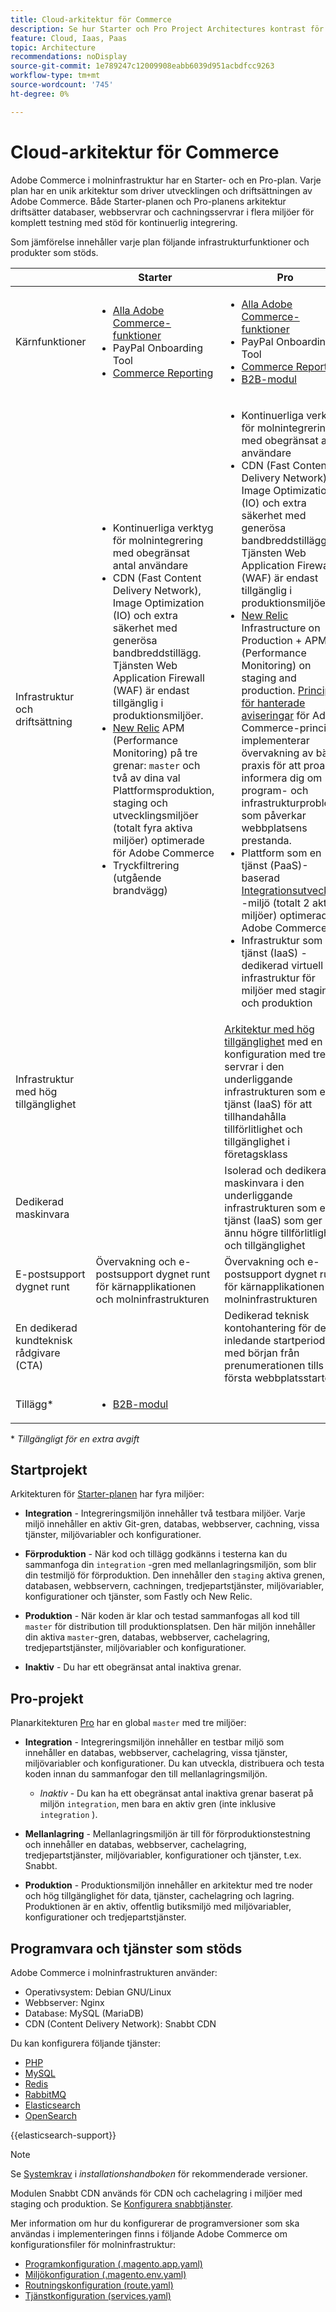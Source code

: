 ```yaml
---
title: Cloud-arkitektur för Commerce
description: Se hur Starter och Pro Project Architectures kontrast för Commerce i molninfrastrukturen.
feature: Cloud, Iaas, Paas
topic: Architecture
recommendations: noDisplay
source-git-commit: 1e789247c12009908eabb6039d951acbdfcc9263
workflow-type: tm+mt
source-wordcount: '745'
ht-degree: 0%

---
```


# Cloud-arkitektur för Commerce

Adobe Commerce i molninfrastruktur har en Starter- och en Pro-plan. Varje plan har en unik arkitektur som driver utvecklingen och driftsättningen av Adobe Commerce. Både Starter-planen och Pro-planens arkitektur driftsätter databaser, webbservrar och cachningsservrar i flera miljöer för komplett testning med stöd för kontinuerlig integrering.

Som jämförelse innehåller varje plan följande infrastrukturfunktioner och produkter som stöds.

|          | Starter | Pro |
| -------- | --------------------| ------------------ |
| Kärnfunktioner | <ul><li>[Alla Adobe Commerce-funktioner](https://experienceleague.adobe.com/docs/commerce-operations/release/features.html)</li><li>PayPal Onboarding Tool</li><li>[Commerce Reporting](https://business.adobe.com/products/magento/business-intelligence.html?_ga=2.85288604.442698376.1665067470-1322106587.1655147209)</li></ul> | <ul><li>[Alla Adobe Commerce-funktioner](https://experienceleague.adobe.com/docs/commerce-operations/release/features.html)</li><li>PayPal Onboarding Tool</li><li>[Commerce Reporting](https://business.adobe.com/products/magento/business-intelligence.html?_ga=2.85288604.442698376.1665067470-1322106587.1655147209)</li><li>[B2B-modul](https://business.adobe.com/products/magento/b2b-ecommerce.html?_ga=2.105948422.442698376.1665067470-1322106587.1655147209)</li></ul> |
| Infrastruktur och driftsättning | <ul><li>Kontinuerliga verktyg för molnintegrering med obegränsat antal användare</li><li>CDN (Fast Content Delivery Network), Image Optimization (IO) och extra säkerhet med generösa bandbreddstillägg. Tjänsten Web Application Firewall (WAF) är endast tillgänglig i produktionsmiljöer.</li><li>[New Relic](../monitor/new-relic-service.md) APM (Performance Monitoring) på tre grenar: `master` och två av dina val<br>Plattformsproduktion, staging och utvecklingsmiljöer (totalt fyra aktiva miljöer) optimerade för Adobe Commerce</li><li>Tryckfiltrering (utgående brandvägg)</li></ul> | <ul><li>Kontinuerliga verktyg för molnintegrering med obegränsat antal användare</li><li>CDN (Fast Content Delivery Network), Image Optimization (IO) och extra säkerhet med generösa bandbreddstillägg. Tjänsten Web Application Firewall (WAF) är endast tillgänglig i produktionsmiljöer.</li><li>[New Relic](../monitor/new-relic-service.md) Infrastructure on Production + APM (Performance Monitoring) on staging and production. [Princip för hanterade aviseringar](../monitor/investigate-performance.md#monitor-performance-with-managed-alerts) för Adobe Commerce-principen implementerar övervakning av bästa praxis för att proaktivt informera dig om program- och infrastrukturproblem som påverkar webbplatsens prestanda.</li><li>Plattform som en tjänst (PaaS)-baserad [Integrationsutveckling](pro-architecture.md#integration-environment) -miljö (totalt 2 aktiva miljöer) optimerad för Adobe Commerce</li><li>Infrastruktur som en tjänst (IaaS) - dedikerad virtuell infrastruktur för miljöer med staging och produktion</li></ul> |
| Infrastruktur med hög tillgänglighet | | [Arkitektur med hög tillgänglighet](pro-architecture.md#redundant-hardware) med en konfiguration med tre servrar i den underliggande infrastrukturen som en tjänst (IaaS) för att tillhandahålla tillförlitlighet och tillgänglighet i företagsklass |
| Dedikerad maskinvara | | Isolerad och dedikerad maskinvara i den underliggande infrastrukturen som en tjänst (IaaS) som ger ännu högre tillförlitlighet och tillgänglighet |
| E-postsupport dygnet runt | Övervakning och e-postsupport dygnet runt för kärnapplikationen och molninfrastrukturen | Övervakning och e-postsupport dygnet runt för kärnapplikationen och molninfrastrukturen |
| En dedikerad kundteknisk rådgivare (CTA) | | Dedikerad teknisk kontohantering för den inledande startperioden, med början från prenumerationen tills den första webbplatsstarten |
| Tillägg\* | <ul><li>[B2B-modul](https://business.adobe.com/products/magento/b2b-ecommerce.html)</li></ul> |

\* _Tillgängligt för en extra avgift_

## Startprojekt

Arkitekturen för [Starter-planen](starter-architecture.md) har fyra miljöer:

- **Integration** - Integreringsmiljön innehåller två testbara miljöer. Varje miljö innehåller en aktiv Git-gren, databas, webbserver, cachning, vissa tjänster, miljövariabler och konfigurationer.

- **Förproduktion** - När kod och tillägg godkänns i testerna kan du sammanfoga din `integration` -gren med mellanlagringsmiljön, som blir din testmiljö för förproduktion. Den innehåller den `staging` aktiva grenen, databasen, webbservern, cachningen, tredjepartstjänster, miljövariabler, konfigurationer och tjänster, som Fastly och New Relic.

- **Produktion** - När koden är klar och testad sammanfogas all kod till `master` för distribution till produktionsplatsen. Den här miljön innehåller din aktiva `master`-gren, databas, webbserver, cachelagring, tredjepartstjänster, miljövariabler och konfigurationer.

- **Inaktiv** - Du har ett obegränsat antal inaktiva grenar.

## Pro-projekt

Planarkitekturen [Pro](pro-architecture.md) har en global `master` med tre miljöer:

- **Integration** - Integreringsmiljön innehåller en testbar miljö som innehåller en databas, webbserver, cachelagring, vissa tjänster, miljövariabler och konfigurationer. Du kan utveckla, distribuera och testa koden innan du sammanfogar den till mellanlagringsmiljön.

   - _Inaktiv_ - Du kan ha ett obegränsat antal inaktiva grenar baserat på miljön `integration`, men bara en aktiv gren (inte inklusive `integration` ).

- **Mellanlagring** - Mellanlagringsmiljön är till för förproduktionstestning och innehåller en databas, webbserver, cachelagring, tredjepartstjänster, miljövariabler, konfigurationer och tjänster, t.ex. Snabbt.

- **Produktion** - Produktionsmiljön innehåller en arkitektur med tre noder och hög tillgänglighet för data, tjänster, cachelagring och lagring. Produktionen är en aktiv, offentlig butiksmiljö med miljövariabler, konfigurationer och tredjepartstjänster.

## Programvara och tjänster som stöds

Adobe Commerce i molninfrastrukturen använder:

- Operativsystem: Debian GNU/Linux
- Webbserver: Nginx
- Database: MySQL (MariaDB)
- CDN (Content Delivery Network): Snabbt CDN

Du kan konfigurera följande tjänster:

- [PHP](../application/php-settings.md)
- [MySQL](../services/mysql.md)
- [Redis](../services/redis.md)
- [RabbitMQ](../services/rabbitmq.md)
- [Elasticsearch](../services/elasticsearch.md)
- [OpenSearch](../services/opensearch.md)

{{elasticsearch-support}}

>[!NOTE]
>
>Se [Systemkrav](https://experienceleague.adobe.com/docs/commerce-operations/installation-guide/system-requirements.html) i _installationshandboken_ för rekommenderade versioner.

Modulen Snabbt CDN används för CDN och cachelagring i miljöer med staging och produktion. Se [Konfigurera snabbtjänster](../cdn/fastly.md).

Mer information om hur du konfigurerar de programversioner som ska användas i implementeringen finns i följande Adobe Commerce om konfigurationsfiler för molninfrastruktur:

- [Programkonfiguration (.magento.app.yaml)](../application/configure-app-yaml.md)
- [Miljökonfiguration (.magento.env.yaml)](../environment/configure-env-yaml.md)
- [Routningskonfiguration (route.yaml)](../routes/routes-yaml.md)
- [Tjänstkonfiguration (services.yaml)](../services/services-yaml.md)
